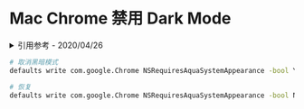 # Mac Chrome 禁用 Dark Mode

<details>
<summary>引用参考 - 2020/04/26</summary>

- [关闭 macOS Google Chrome 黑暗模式风格](https://www.jianshu.com/p/408c26f1cbd8) - _玉圣 2019.03.29_

</details>

```bash
# 取消黑暗模式
defaults write com.google.Chrome NSRequiresAquaSystemAppearance -bool YES

# 恢复
defaults write com.google.Chrome NSRequiresAquaSystemAppearance -bool NO
```
